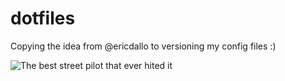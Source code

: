 # dotfiles
Copying the idea from @ericdallo to versioning my config files :)

![The best street pilot that ever hited it](https://media0.giphy.com/media/KYJ0SyBhb1i8/200.gif)
